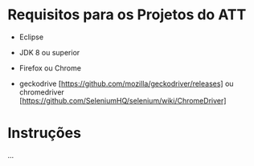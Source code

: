 # Requisitos para os Projetos do ATT

- Eclipse
- JDK 8 ou superior

- Firefox ou Chrome
- geckodrive [https://github.com/mozilla/geckodriver/releases] ou chromedriver [https://github.com/SeleniumHQ/selenium/wiki/ChromeDriver]

# Instruções

...
